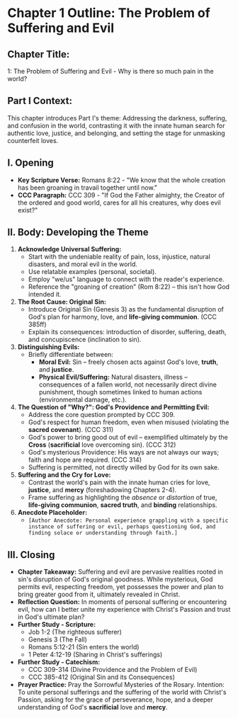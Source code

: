# Chapter 1 Outline: The Problem of Suffering and Evil

## Chapter Title:
1: The Problem of Suffering and Evil - Why is there so much pain in the world?

## Part I Context:
This chapter introduces Part I's theme: Addressing the darkness, suffering, and confusion in the world, contrasting it with the innate human search for authentic love, justice, and belonging, and setting the stage for unmasking counterfeit loves.

## I. Opening

*   **Key Scripture Verse:** Romans 8:22 - "We know that the whole creation has been groaning in travail together until now."
*   **CCC Paragraph:** CCC 309 - "If God the Father almighty, the Creator of the ordered and good world, cares for all his creatures, why does evil exist?"

## II. Body: Developing the Theme

1.  **Acknowledge Universal Suffering:**
    *   Start with the undeniable reality of pain, loss, injustice, natural disasters, and moral evil in the world.
    *   Use relatable examples (personal, societal).
    *   Employ "we/us" language to connect with the reader's experience.
    *   Reference the "groaning of creation" (Rom 8:22) – this isn't how God intended it.
2.  **The Root Cause: Original Sin:**
    *   Introduce Original Sin (Genesis 3) as the fundamental disruption of God's plan for harmony, love, and **life-giving communion**. (CCC 385ff)
    *   Explain its consequences: introduction of disorder, suffering, death, and concupiscence (inclination to sin).
3.  **Distinguishing Evils:**
    *   Briefly differentiate between:
        *   **Moral Evil:** Sin – freely chosen acts against God's love, **truth**, and **justice**.
        *   **Physical Evil/Suffering:** Natural disasters, illness – consequences of a fallen world, not necessarily direct divine punishment, though sometimes linked to human actions (environmental damage, etc.).
4.  **The Question of "Why?": God's Providence and Permitting Evil:**
    *   Address the core question prompted by CCC 309.
    *   God's respect for human freedom, even when misused (violating the **sacred covenant**). (CCC 311)
    *   God's power to bring good out of evil – exemplified ultimately by the **Cross** (**sacrificial** love overcoming sin). (CCC 312)
    *   God's mysterious Providence: His ways are not always our ways; faith and hope are required. (CCC 314)
    *   Suffering is permitted, not directly willed by God for its own sake.
5.  **Suffering and the Cry for Love:**
    *   Contrast the world's pain with the innate human cries for love, **justice**, and **mercy** (foreshadowing Chapters 2-4).
    *   Frame suffering as highlighting the *absence* or *distortion* of true, **life-giving communion**, **sacred truth**, and **binding** relationships.
6.  **Anecdote Placeholder:**
    *   `[Author Anecdote: Personal experience grappling with a specific instance of suffering or evil, perhaps questioning God, and finding solace or understanding through faith.]`

## III. Closing

*   **Chapter Takeaway:** Suffering and evil are pervasive realities rooted in sin's disruption of God's original goodness. While mysterious, God permits evil, respecting freedom, yet possesses the power and plan to bring greater good from it, ultimately revealed in Christ.
*   **Reflection Question:** In moments of personal suffering or encountering evil, how can I better unite my experience with Christ's Passion and trust in God's ultimate plan?
*   **Further Study - Scripture:**
    *   Job 1-2 (The righteous sufferer)
    *   Genesis 3 (The Fall)
    *   Romans 5:12-21 (Sin enters the world)
    *   1 Peter 4:12-19 (Sharing in Christ's sufferings)
*   **Further Study - Catechism:**
    *   CCC 309-314 (Divine Providence and the Problem of Evil)
    *   CCC 385-412 (Original Sin and its Consequences)
*   **Prayer Practice:** Pray the Sorrowful Mysteries of the Rosary. Intention: To unite personal sufferings and the suffering of the world with Christ's Passion, asking for the grace of perseverance, hope, and a deeper understanding of God's **sacrificial** love and **mercy**.
